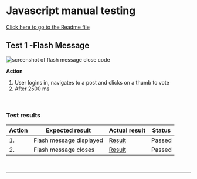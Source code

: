 # Javascript manual testing
[Click here to go to the Readme file ](https://github.com/ccarabine/junior-dev-talent/blob/main/readme.md#js-testing)

## Test 1 -Flash Message 

![screenshot of flash message close code](docs/images/testing/js_testing/messages.png)

**Action** 
1. User logins in, navigates to a post and clicks on a thumb to vote
2. After 2500 ms

<br>

### **Test results**

Action|Expected result| Actual result| Status|
------------ | ------------ | ------------ |------------ |
|1.|Flash message displayed|[Result ](docs/images/testing/js_testing/test5_message_display.png)|Passed|
|2.|Flash message closes|[Result ](docs/images/testing/js_testing/test5_message_close.png)|Passed|

<br>

___

